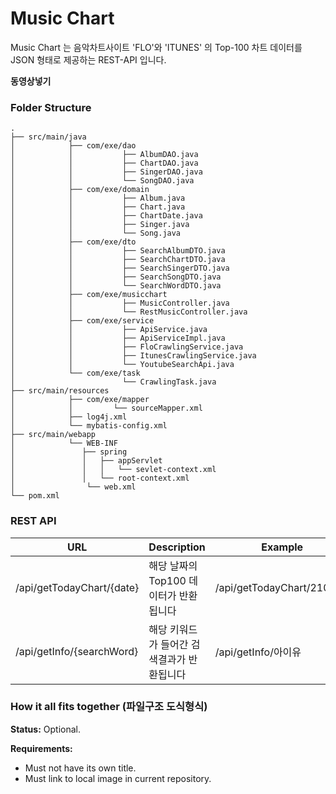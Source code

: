# Music Chart

Music Chart 는 음악차트사이트 'FLO'와 'ITUNES' 의 Top-100 차트 데이터를 JSON 형태로 제공하는 REST-API 입니다.

******동영상넣기******


### Folder Structure

    .
    ├── src/main/java                   
    │            ├── com/exe/dao
    │            │			 ├── AlbumDAO.java
    │            │			 ├── ChartDAO.java
    │            │			 ├── SingerDAO.java
    │            │			 └── SongDAO.java
    │            ├── com/exe/domain
    │            │			 ├── Album.java
    │            │			 ├── Chart.java
    │            │			 ├── ChartDate.java
    │            │			 ├── Singer.java
    │            │			 └── Song.java
    │            ├── com/exe/dto
    │            │			 ├── SearchAlbumDTO.java
    │            │			 ├── SearchChartDTO.java
    │            │			 ├── SearchSingerDTO.java
    │            │			 ├── SearchSongDTO.java
    │            │			 └── SearchWordDTO.java		
    │            ├── com/exe/musicchart
    │            │			 ├── MusicController.java
    │            │			 └── RestMusicController.java		
    │            ├── com/exe/service
    │            │			 ├── ApiService.java
    │            │			 ├── ApiServiceImpl.java
    │            │			 ├── FloCrawlingService.java
    │            │			 ├── ItunesCrawlingService.java
    │            │			 └── YoutubeSearchApi.java		
    │            └── com/exe/task
    │               		 └── CrawlingTask.java	
    ├── src/main/resources 
    │   		 ├── com/exe/mapper
    │            │		   └── sourceMapper.xml	
    │            ├── log4j.xml
    │            └── mybatis-config.xml
    ├── src/main/webapp
    │            └── WEB-INF
    │            	├── spring
    │            	│	├── appServlet
    │            	│	│   └── sevlet-context.xml
    │            	│	└── root-context.xml
    │                └── web.xml
    └── pom.xml

### REST API
| URL                       | Description               | Example                   |
|---------------------------|---------------------------|---------------------------|
| /api/getTodayChart/{date} | 해당 날짜의 Top100 데이터가 반환됩니다  | /api/getTodayChart/210227 |
| /api/getInfo/{searchWord} | 해당 키워드가 들어간 검색결과가 반환됩니다   | /api/getInfo/아이유          |


### How it all fits together (파일구조 도식형식)
**Status:** Optional.

**Requirements:**
- Must not have its own title.
- Must link to local image in current repository.

